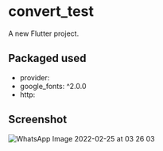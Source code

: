 # convert_test

A new Flutter project.
## Packaged used
- provider:
- google_fonts: ^2.0.0
- http:

## Screenshot
![WhatsApp Image 2022-02-25 at 03 26 03](https://user-images.githubusercontent.com/65232750/155642410-43a24fed-68e4-49bb-bbb3-fd501e0afa93.jpeg)
